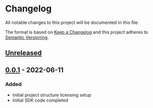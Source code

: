 # Changelog

All notable changes to this project will be documented in this file.

The format is based on [Keep a Changelog](http://keepachangelog.com/en/1.0.0/)
and this project adheres to [Semantic Versioning](http://semver.org/spec/v2.0.0.html).

## [Unreleased]

## [0.0.1] - 2022-06-11
### Added
- Initial project structure licensing setup
- Initial SDK code completed


[Unreleased]: https://github.com/razorcorp/postcode-sdk-go/compare/0.0.1...HEAD
[0.0.1]: https://github.com/razorcorp/postcode-sdk-go/compare/8ef2b4808cce5409ee64f0204c9b2754f0ddf0ad...0.0.1
